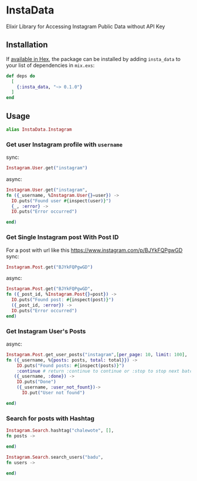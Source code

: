 # InstaData

Elixir Library for Accessing Instagram Public Data without API Key 

## Installation

If [available in Hex](https://hex.pm/docs/publish), the package can be installed
by adding `insta_data` to your list of dependencies in `mix.exs`:

```elixir
def deps do
  [
    {:insta_data, "~> 0.1.0"}
  ]
end
```

## Usage

```elixir
alias InstaData.Instagram
```

### Get user Instagram profile with ```username```
sync:
```elixir
Instagram.User.get("instagram")
```
async:

```elixir
Instagram.User.get("instagram", 
fn ({_username, %Instagram.User{}=user}) -> 
  IO.puts("Found user #{inspect(user)}")
  {_, :error} -> 
  IO.puts("Error occurred")

end)
```

### Get Single Instagram post With Post ID
For a post with url like this https://www.instagram.com/p/BJYkFQPgwGD
sync:
```elixir
Instagram.Post.get("BJYkFQPgwGD")
```
async:
```elixir
Instagram.Post.get("BJYkFQPgwGD", 
fn ({_post_id, %Instagram.Post{}=post}) ->
  IO.puts("Found post: #{inspect(post)}")
  ({_post_id, :error}) ->
  IO.puts("Error occurred")
end)
```

### Get Instagram User's Posts
async:
```elixir
Instagram.Post.get_user_posts("instagram",[per_page: 10, limit: 100], 
fn ({_username, %{posts: posts, total: total}}) ->
    IO.puts("Found posts: #{inspect(posts)}")
    :continue # return :continue to continue or :stop to stop next batch
   ({_username, :done}) -> 
    IO.puts("Done")
    ({_username, :user_not_fount})->
      IO.put("User not found")

end)
```


### Search for posts with Hashtag

```elixir
Instagram.Search.hashtag("chalewote", [], 
fn posts ->

end)
```

```elixir
Instagram.Search.search_users("badu", 
fn users -> 

end)
```


